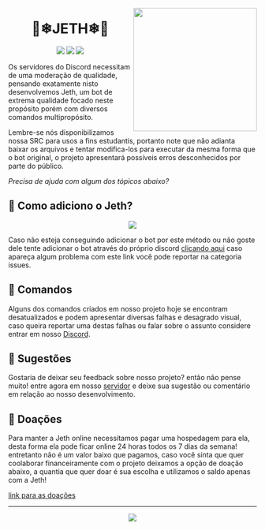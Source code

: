 <p align="center">
<img height="250" src="https://user-images.githubusercontent.com/82925878/206579312-1cda7918-c0c8-4e57-bfc4-6102c7b05b0d.gif" align="right">

<h1 align="center">🎂❄JETH❄🎂</h1>

<!-- Badges, about the GitHub repository itself -->
<p align="center">
<a href><img src="https://img.shields.io/github/last-commit/KorrdsTech/Jeth/DJSv.13/Stable"></a>
<a href><img src="https://img.shields.io/github/languages/top/KorrdsTech/Jeth"></a>
<a href="LICENSE"><img src="https://img.shields.io/badge/license-AGPL%20v3-blue.svg"></a>
</p>

Os servidores do Discord necessitam de uma moderação de qualidade, pensando exatamente nisto desenvolvemos Jeth, um bot de extrema qualidade focado neste propósito porém com diversos comandos multipropósito.

Lembre-se nós disponibilizamos nossa SRC para usos a fins estudantis, portanto note que não adianta baixar os arquivos e tentar modifica-los para executar da mesma forma que o bot original, o projeto apresentará possíveis erros desconhecidos por parte do público.

_Precisa de ajuda com algum dos tópicos abaixo?_

## 🤔 Como adiciono o Jeth?

<p align="center">
<a href="https://top.gg/bot/936773967279173662">
  <img src="https://top.gg/api/widget/936773967279173662.svg">
</a>

Caso não esteja conseguindo adicionar o bot por este método ou não goste dele tente adicionar o bot através do próprio discord [clicando aqui](https://discord.com/oauth2/authorize?client_id=936773967279173662&scope=bot+identify+guilds+email+applications.commands&permissions=8) caso apareça algum problema com este link você pode reportar na categoria issues.

## 🐞 Comandos
Alguns dos comandos criados em nosso projeto hoje se encontram desatualizados e podem apresentar diversas falhas e desagrado visual, caso queira reportar uma destas falhas ou falar sobre o assunto considere entrar em nosso <a href="https://discord.gg/WPUYahyPzx">Discord</a>.

## 💁 Sugestões
Gostaria de deixar seu feedback sobre nosso projeto? então não pense muito! entre agora em nosso <a href="https://discord.gg/WPUYahyPzx">servidor</a> e deixe sua sugestão ou comentário em relação ao nosso desenvolvimento.

## 💸 Doações
Para manter a Jeth online necessitamos pagar uma hospedagem para ela, desta forma ela pode ficar online 24 horas todos os 7 dias da semana! entretanto não é um valor baixo que pagamos, caso você sinta que quer coolaborar financeiramente com o projeto deixamos a opção de doação abaixo, a quantia que quer doar é sua escolha e utilizamos o saldo apenas com a Jeth!

[link para as doações](https://donatebot.io/checkout/1001368891160805506)

___

<p align="center">
<img src="https://i.imgur.com/chexojg.png">
</p>
